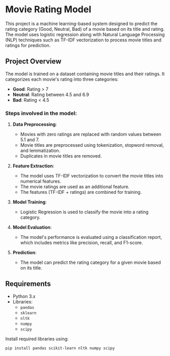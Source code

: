 # Movie Rating Model

This project is a machine learning-based system designed to predict the rating category (Good, Neutral, Bad) of a movie based on its title and rating. The model uses logistic regression along with Natural Language Processing (NLP) techniques such as TF-IDF vectorization to process movie titles and ratings for prediction.

## Project Overview

The model is trained on a dataset containing movie titles and their ratings. It categorizes each movie's rating into three categories:

- **Good**: Rating > 7
- **Neutral**: Rating between 4.5 and 6.9
- **Bad**: Rating < 4.5

### Steps involved in the model:

1. **Data Preprocessing**:
   - Movies with zero ratings are replaced with random values between 5.1 and 7.
   - Movie titles are preprocessed using tokenization, stopword removal, and lemmatization.
   - Duplicates in movie titles are removed.

2. **Feature Extraction**:
   - The model uses TF-IDF vectorization to convert the movie titles into numerical features.
   - The movie ratings are used as an additional feature.
   - The features (TF-IDF + ratings) are combined for training.

3. **Model Training**:
   - Logistic Regression is used to classify the movie into a rating category.

4. **Model Evaluation**:
   - The model's performance is evaluated using a classification report, which includes metrics like precision, recall, and F1-score.

5. **Prediction**:
   - The model can predict the rating category for a given movie based on its title.

## Requirements

- Python 3.x
- Libraries:
  - `pandas`
  - `sklearn`
  - `nltk`
  - `numpy`
  - `scipy`

Install required libraries using:

```bash
pip install pandas scikit-learn nltk numpy scipy
